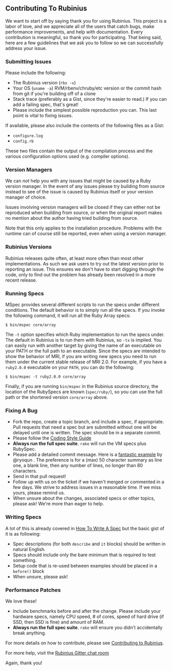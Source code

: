 ## Contributing To Rubinius

We want to start off by saying thank you for using Rubinius. This project is a
labor of love, and we appreciate all of the users that catch bugs, make
performance improvements, and help with documentation. Every contribution is
meaningful, so thank you for participating. That being said, here are a few
guidelines that we ask you to follow so we can successfully address your issue.

### Submitting Issues

Please include the following:

* The Rubinius version (`rbx -v`)
* Your OS (`uname -a`) RVM/rbenv/chruby/etc version or the commit hash from git
  if you're building off of a clone
* Stack trace (preferably as a Gist, since they're easier to read.) If you can
  add a failing spec, that's great!
* Please include the simplest possible reproduction you can. This last point is
  vital to fixing issues.

If available, please also include the contents of the following files as a
Gist:

* `configure.log`
* `config.rb`

These two files contain the output of the compilation process and the various
configuration options used (e.g. compiler options).

### Version Managers

We can *not* help you with any issues that might be caused by a Ruby version
manager. In the event of any issues please try building from source instead to
see of the issue is caused by Rubinius itself or your version manager of choice.

Issues involving version managers will be closed if they can either not be
reproduced when building from source, or when the original report makes no
mention about the author having tried building from source.

Note that this only applies to the installation procedure. Problems with the
runtime can of course still be reported, even when using a version manager.

### Rubinius Versions

Rubinius releases quite often, at least more often than most other
implementations. As such we ask users to try out the latest version prior to
reporting an issue. This ensures we don't have to start digging through the
code, only to find out the problem has already been resolved in a more recent
release.

### Running Specs

MSpec provides several different scripts to run the specs under different
conditions. The default behavior is to simply run all the specs. If you invoke
the following command, it will run all the Ruby Array specs:

    $ bin/mspec core/array

The `-t` option specifies which Ruby implementation to run the specs under. The
default in Rubinius is to run them with Rubinius, so `-tx` is implied. You can
easily run with another target by giving the name of an executable on your PATH
or the full path to an executable. Since the specs are intended to show the
behavior of MRI, if you are writing new specs you need to run them under the
current stable release of MRI 2.0. For example, if you have a `ruby2.0.0`
executable on your `PATH`, you can do the following:

    $ bin/mspec -t ruby2.0.0 core/array

Finally, if you are running `bin/mspec` in the Rubinius source directory, the
location of the RubySpecs are known (`spec/ruby/`), so you can use the full path
or the shortened version `core/array` above.

### Fixing A Bug

* Fork the repo, create a topic branch, and include a spec, if appropriate.
  Pull requests that need a spec but are submitted without one will be delayed
until one is written. The spec should be in a separate commit.
* Please follow the [Coding Style
  Guide](http://rubini.us/doc/en/contributing/style-guide)
* **Always run the full spec suite**. `rake` will run the VM specs plus
  RubySpec.
* Please add a detailed commit message. Here is a [fantastic
  example](https://github.com/rubinius/rubinius/commit/1f9ddd1) by @ryoqun .
The preference is for a (max) 50 character summary as line one, a blank line,
then any number of lines, no longer than 80 characters.
* Send in that pull request!
* Follow up with us on the ticket if we haven't merged or commented in a few
  days. We strive to address issues in a reasonable time. If we miss yours,
please remind us.
* When unsure about the changes, associated specs or other topics, please ask!
  We're more than eager to help.

### Writing Specs

A lot of this is already covered in [How To Write A
Spec](http://rubini.us/doc/en/how-to/write-a-spec/) but the basic gist of it is
as following:

* Spec descriptions (for both `describe` and `it` blocks) should be written in
  natural English.
* Specs should include only the bare minimum that is required to test
  something.
* Setup code that is re-used between examples should be placed in a `before()`
  block
* When unsure, please ask!

### Performance Patches

We love these!

* Include benchmarks before and after the change. Please include your hardware
  specs, namely CPU speed, # of cores, speed of hard drive (if SSD, then SSD is
fine) and amount of RAM.
* **Always run the full spec suite**. `rake` will ensure you didn't
  accidentally break anything.

For more details on how to contribute, please see [Contributing to
Rubinius](http://rubini.us/2011/10/18/contributing-to-rubinius/).

For more help, visit the [Rubinius Gitter chat
room](https://gitter.im/rubinius/rubinius)

Again, thank you!
